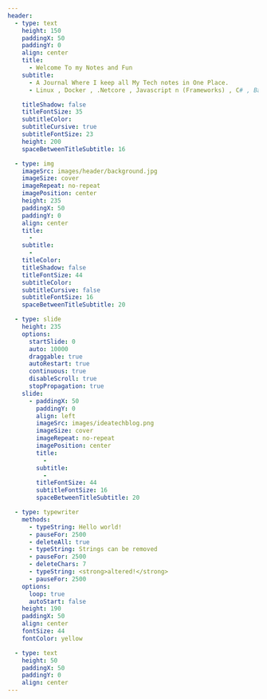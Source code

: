 ```yaml
---
header:
  - type: text
    height: 150
    paddingX: 50
    paddingY: 0
    align: center
    title:
      - Welcome To my Notes and Fun
    subtitle:
      - A Journal Where I keep all My Tech notes in One Place.
      - Linux , Docker , .Netcore , Javascript n (Frameworks) , C# , Bash cli

    titleShadow: false
    titleFontSize: 35
    subtitleColor:
    subtitleCursive: true
    subtitleFontSize: 23
    height: 200
    spaceBetweenTitleSubtitle: 16

  - type: img
    imageSrc: images/header/background.jpg
    imageSize: cover
    imageRepeat: no-repeat
    imagePosition: center
    height: 235
    paddingX: 50
    paddingY: 0
    align: center
    title:
      -
    subtitle:
      -
    titleColor:
    titleShadow: false
    titleFontSize: 44
    subtitleColor:
    subtitleCursive: false
    subtitleFontSize: 16
    spaceBetweenTitleSubtitle: 20

  - type: slide
    height: 235
    options:
      startSlide: 0
      auto: 10000
      draggable: true
      autoRestart: true
      continuous: true
      disableScroll: true
      stopPropagation: true
    slide:
      - paddingX: 50
        paddingY: 0
        align: left
        imageSrc: images/ideatechblog.png
        imageSize: cover
        imageRepeat: no-repeat
        imagePosition: center
        title:
          -
        subtitle:
          -
        titleFontSize: 44
        subtitleFontSize: 16
        spaceBetweenTitleSubtitle: 20

  - type: typewriter
    methods:
      - typeString: Hello world!
      - pauseFor: 2500
      - deleteAll: true
      - typeString: Strings can be removed
      - pauseFor: 2500
      - deleteChars: 7
      - typeString: <strong>altered!</strong>
      - pauseFor: 2500
    options:
      loop: true
      autoStart: false
    height: 190
    paddingX: 50
    align: center
    fontSize: 44
    fontColor: yellow

  - type: text
    height: 50
    paddingX: 50
    paddingY: 0
    align: center
---
```

